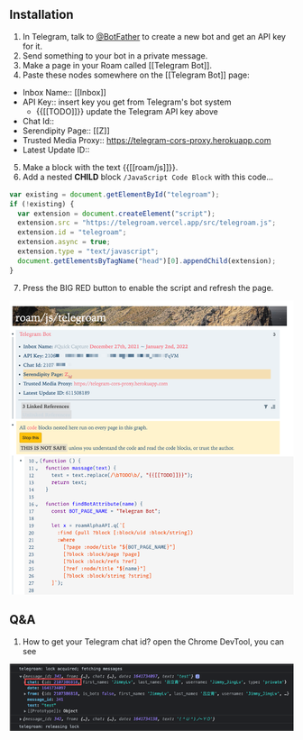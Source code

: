## Installation

1. In Telegram, talk to [@BotFather](https://t.me/botfather) to create a new bot and get an API key for it.
2. Send something to your bot in a private message.
3. Make a page in your Roam called [[Telegram Bot]].
4. Paste these nodes somewhere on the [[Telegram Bot]] page:

- Inbox Name:: [[Inbox]]
- API Key:: insert key you get from Telegram's bot system
  - {{[[TODO]]}} update the Telegram API key above
- Chat Id::
- Serendipity Page:: [[Z]]
- Trusted Media Proxy:: https://telegram-cors-proxy.herokuapp.com
- Latest Update ID::

5. Make a block with the text {{[[roam/js]]}}.
6. Add a nested **CHILD** block `/JavaScript Code Block` with this code...
```js
var existing = document.getElementById("telegroam");
if (!existing) {
  var extension = document.createElement("script");
  extension.src = "https://telegroam.vercel.app/src/telegroam.js";
  extension.id = "telegroam";
  extension.async = true;
  extension.type = "text/javascript";
  document.getElementsByTagName("head")[0].appendChild(extension);
}
```
7. Press the BIG RED button to enable the script and refresh the page.

![](docs/images/settings.png)

## Q&A

1. How to get your Telegram chat id? open the Chrome DevTool, you can see

![](docs/images/chat-id.png)
